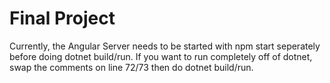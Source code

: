 # Final Project
Currently, the Angular Server needs to be started with npm start seperately before doing dotnet build/run.
If you want to run completely off of dotnet, swap the comments on line 72/73 then do dotnet build/run.
